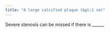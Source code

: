 ```yaml
---
title: "A large calcified plaque (&gt;1 cm)"
---
```

Severe stenosis can be missed if there is ______

